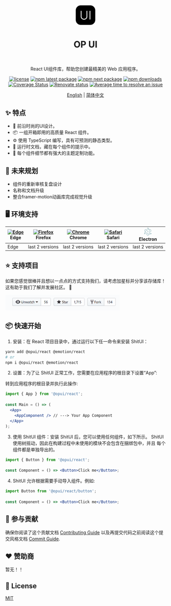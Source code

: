 
<!-- markdownlint-disable-next-line -->
<p align="center">
  <img width='13%' src="./images/logo.png" alt="OP UI">
  <h1 align="center">OP UI</h1>
</p>
</br>
<p align="center">
  React UI组件库，帮助您创建最精美的 Web 应用程序。
</p>
<div align="center">

[![license](https://img.shields.io/badge/license-MIT-blue.svg)](https://github.com/mui-org/material-ui/blob/HEAD/LICENSE)
[![npm latest package](https://img.shields.io/npm/v/@mui/material/latest.svg)](https://www.npmjs.com/package/@mui/material)
[![npm next package](https://img.shields.io/npm/v/@mui/material/next.svg)](https://www.npmjs.com/package/@mui/material)
[![npm downloads](https://img.shields.io/npm/dm/@mui/material.svg)](https://www.npmjs.com/package/@mui/material)
[![Coverage Status](https://img.shields.io/codecov/c/github/mui-org/material-ui/master.svg)](https://codecov.io/gh/mui-org/material-ui/branch/master)
[![Renovate status](https://img.shields.io/badge/renovate-enabled-brightgreen.svg)](https://github.com/mui-org/material-ui/issues/27062)
[![Average time to resolve an issue](https://isitmaintained.com/badge/resolution/mui-org/material-ui.svg)](https://isitmaintained.com/project/mui-org/material-ui 'Average time to resolve an issue')

[English](./README-en.md) | [简体中文](./README.md)


</div>

## ✨ 特点

- 🌈 前沿时尚的UI设计。
- 📦 一组开箱即用的高质量 React 组件。
- ⚙️ 使用 TypeScript 编写，具有可预测的静态类型。
- 📖 运行时文档，藏在每个组件的提示中。
- 🎨 每个组件细节都有强大的主题定制功能。

## 🚀 未来规划

- 组件的重新审核复盘设计
- 名称和文档升级
- 整合framer-motion动画库完成视觉升级

## 🖥 环境支持

| [<img src="https://raw.githubusercontent.com/alrra/browser-logos/master/src/edge/edge_48x48.png" alt="Edge" width="24px" height="24px" />](http://godban.github.io/browsers-support-badges/)<br>Edge | [<img src="https://raw.githubusercontent.com/alrra/browser-logos/master/src/firefox/firefox_48x48.png" alt="Firefox" width="24px" height="24px" />](http://godban.github.io/browsers-support-badges/)<br>Firefox | [<img src="https://raw.githubusercontent.com/alrra/browser-logos/master/src/chrome/chrome_48x48.png" alt="Chrome" width="24px" height="24px" />](http://godban.github.io/browsers-support-badges/)<br>Chrome | [<img src="https://raw.githubusercontent.com/alrra/browser-logos/master/src/safari/safari_48x48.png" alt="Safari" width="24px" height="24px" />](http://godban.github.io/browsers-support-badges/)<br>Safari | [<img src="https://raw.githubusercontent.com/alrra/browser-logos/master/src/electron/electron_48x48.png" alt="Electron" width="24px" height="24px" />](http://godban.github.io/browsers-support-badges/)<br>Electron |
| ---------------------------------------------------------------------------------------------------------------------------------------------------------------------------------------------------- | ---------------------------------------------------------------------------------------------------------------------------------------------------------------------------------------------------------------- | ------------------------------------------------------------------------------------------------------------------------------------------------------------------------------------------------------------ | ------------------------------------------------------------------------------------------------------------------------------------------------------------------------------------------------------------ | -------------------------------------------------------------------------------------------------------------------------------------------------------------------------------------------------------------------- |
| Edge                                                                                                                                                                                                 | last 2 versions                                                                                                                                                                                                  | last 2 versions                                                                                                                                                                                              | last 2 versions                                                                                                                                                                                              | last 2 versions                                                                                                                                                                                                      |

## ⭐ 支持项目

如果您感觉很棒并且想以一点点的方式支持我们，请考虑加星标并分享该存储库！这有助于我们了解并发展社区。 🙏

<img src="https://raw.githubusercontent.com/lusaxweb/vuesax/master/public/github-vuesax-star.gif" alt="star" />

## 📦 快速开始

1. 安装：在 React 项目目录中，通过运行以下任一命令来安装 ShitUI：

```bash
yarn add @opui/react @emotion/react
# or
npm i @opui/react @emotion/react
```

2. 设置：为了让 ShitUI 正常工作，您需要在应用程序的根目录下设置“App”:

转到应用程序的根目录并执行此操作:

```jsx
import { App } from '@opui/react';

const Main = () => (
  <App>
    <AppComponent /> // ---> Your App Component
  </App>
);
```

3. 使用 ShitUI 组件：安装 ShitUI 后，您可以使用任何组件，如下所示。
   ShitUI 使用树摇动，因此在构建过程中未使用的模块不会包含在捆绑包中，并且
   每个组件都是单独导出的。

```jsx
import { Button } from '@opui/react';

const Component = () => <Button>Click me</Button>;
```

4. ShitUI 允许根据需要手动导入组件。例如:

```jsx
import Button from '@opui/react/button';

const Component = () => <Button>Click me</Button>;
```

## 🤝 参与贡献

确保你阅读了这个贡献文档 [Contributing Guide](https://github.com/fogcity/ui/blob/main/contributing.md) 以及再提交代码之前阅读这个提交风格文档 [Commit Guide](https://github.com/fogcity/ui/blob/main/commit-convention.md).

## ❤️ 赞助商

暂无！！

## 🔗 License

[MIT](https://opensource.org/licenses/MIT)
